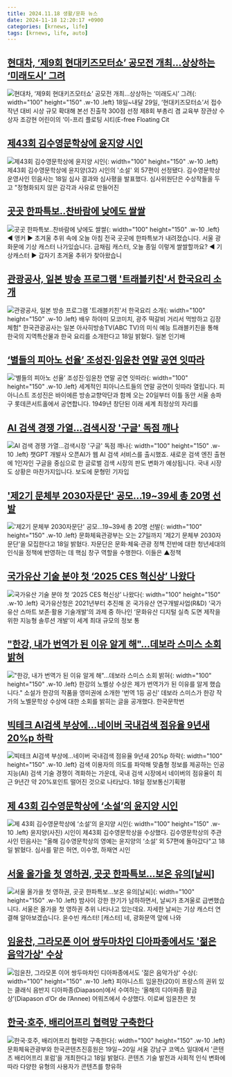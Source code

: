 ```yaml
---
title: 2024.11.18 생활/문화 뉴스
date: 2024-11-18 12:20:17 +0900
categories: [krnews, life]
tags: [krnews, life, auto]
---
```

## [현대차, ‘제9회 현대키즈모터쇼’ 공모전 개최…상상하는 ‘미래도시’ 그려](https://n.news.naver.com/mnews/article/016/0002389437)

![현대차, ‘제9회 현대키즈모터쇼’ 공모전 개최…상상하는 ‘미래도시’ 그려](https://mimgnews.pstatic.net/image/origin/016/2024/11/18/2389437.jpg?type=nf220_150){: width="100" height="150" .w-10 .left}
18일~내달 29일, ‘현대키즈모터쇼’서 접수 작년 대비 시상 규모 확대해 본선 진출작 300점 선정 제8회 부총리 겸 교육부 장관상 수상자 조강현 어린이의 ‘이-프리 플로팅 시티(E-free Floating Cit

## [제43회 김수영문학상에 윤지양 시인](https://n.news.naver.com/mnews/article/001/0015052249)

![제43회 김수영문학상에 윤지양 시인](https://mimgnews.pstatic.net/image/origin/001/2024/11/18/15052249.jpg?type=nf220_150){: width="100" height="150" .w-10 .left}
제43회 김수영문학상에 윤지양(32) 시인의 '소설' 외 57편이 선정됐다. 김수영문학상 운영사인 민음사는 18일 심사 결과와 심사평을 발표했다. 심사위원단은 수상작들을 두고 "정형화되지 않은 감각과 사유로 만들어진

## [곳곳 한파특보‥찬바람에 낮에도 쌀쌀](https://n.news.naver.com/mnews/article/214/0001387147)

![곳곳 한파특보‥찬바람에 낮에도 쌀쌀](https://mimgnews.pstatic.net/image/origin/214/2024/11/18/1387147.jpg?type=nf220_150){: width="100" height="150" .w-10 .left}
◀ 앵커 ▶ 초겨울 추위 속에 오늘 아침 전국 곳곳에 한파특보가 내려졌습니다. 서울 광화문에 기상 캐스터 나가있습니다. 금채림 캐스터, 오늘 종일 이렇게 쌀쌀할까요? ◀ 기상캐스터 ▶ 갑자기 초겨울 추위가 찾아왔습니

## [관광공사, 일본 방송 프로그램 '트래블키친'서 한국요리 소개](https://n.news.naver.com/mnews/article/001/0015052118)

![관광공사, 일본 방송 프로그램 '트래블키친'서 한국요리 소개](https://mimgnews.pstatic.net/image/origin/001/2024/11/18/15052118.jpg?type=nf220_150){: width="100" height="150" .w-10 .left}
배우 하야미 모코미치, 광주 떡갈비 거리서 먹방하고 김장 체험" 한국관광공사는 일본 아사히방송TV(ABC TV)의 미식 예능 트래블키친을 통해 한국의 지역특산물과 한국 요리를 소개한다고 18일 밝혔다. 일본 인기배

## [‘별들의 피아노 선율’ 조성진·임윤찬 연말 공연 잇따라](https://n.news.naver.com/mnews/article/056/0011839961)

![‘별들의 피아노 선율’ 조성진·임윤찬 연말 공연 잇따라](https://mimgnews.pstatic.net/image/origin/056/2024/11/18/11839961.jpg?type=nf220_150){: width="100" height="150" .w-10 .left}
세계적인 피아니스트들의 연말 공연이 잇따라 열립니다. 피아니스트 조성진은 바이에른 방송교향악단과 함께 오는 20일부터 이틀 동안 서울 송파구 롯데콘서트홀에서 공연합니다. 1949년 창단된 이래 세계 최정상의 자리를

## [AI 검색 경쟁 가열…검색시장 '구글' 독점 깨나](https://n.news.naver.com/mnews/article/422/0000692961)

![AI 검색 경쟁 가열…검색시장 '구글' 독점 깨나](https://mimgnews.pstatic.net/image/origin/422/2024/11/17/692961.jpg?type=nf220_150){: width="100" height="150" .w-10 .left}
챗GPT 개발사 오픈AI가 웹 AI 검색 서비스를 출시했죠. 새로운 검색 엔진 출현에 1인자인 구글을 중심으로 한 글로벌 검색 시장의 판도 변화가 예상됩니다. 국내 시장도 상황은 마찬가지입니다. 보도에 문형민 기자입

## ['제2기 문체부 2030자문단' 공모…19~39세 총 20명 선발](https://n.news.naver.com/mnews/article/003/0012909063)

!['제2기 문체부 2030자문단' 공모…19~39세 총 20명 선발](https://mimgnews.pstatic.net/image/origin/003/2024/11/18/12909063.jpg?type=nf220_150){: width="100" height="150" .w-10 .left}
문화체육관광부는 오는 27일까지 '제2기 문체부 2030자문단'을 모집한다고 18일 밝혔다. 자문단은 문화·체육·관광 정책 전반에 대한 청년세대의 인식을 정책에 반영하는 데 핵심 창구 역할을 수행한다. 이들은 ▲정책

## [국가유산 기술 분야 첫 ‘2025 CES 혁신상’ 나왔다](https://n.news.naver.com/mnews/article/011/0004416510)

![국가유산 기술 분야 첫 ‘2025 CES 혁신상’ 나왔다](https://mimgnews.pstatic.net/image/origin/011/2024/11/18/4416510.jpg?type=nf220_150){: width="100" height="150" .w-10 .left}
국가유산청은 2021년부터 추진해 온 국가유산 연구개발사업(R&D) ‘국가유산 스마트 보존·활용 기술개발’의 과제 중 하나인 ‘문화유산 디지털 실측 도면 제작을 위한 지능형 솔루션 개발’이 세계 최대 규모의 정보 통

## ["한강, 내가 번역가 된 이유 알게 해"…데보라 스미스 소회 밝혀](https://n.news.naver.com/mnews/article/421/0007913290)

!["한강, 내가 번역가 된 이유 알게 해"…데보라 스미스 소회 밝혀](https://mimgnews.pstatic.net/image/origin/421/2024/11/18/7913290.jpg?type=nf220_150){: width="100" height="150" .w-10 .left}
한강의 노벨상 수상은 제가 번역가가 된 이유를 알게 했습니다." 소설가 한강의 작품을 영미권에 소개한 '번역 1등 공신' 데보라 스미스가 한강 작가의 노벨문학상 수상에 대한 소회를 밝히는 글을 공개했다. 한국문학번

## [빅테크 AI검색 부상에…네이버 국내검색 점유율 9년새 20%p 하락](https://n.news.naver.com/mnews/article/001/0015052624)

![빅테크 AI검색 부상에…네이버 국내검색 점유율 9년새 20%p 하락](https://mimgnews.pstatic.net/image/origin/001/2024/11/18/15052624.jpg?type=nf220_150){: width="100" height="150" .w-10 .left}
검색 이용자의 의도를 파악해 맞춤형 정보를 제공하는 인공지능(AI) 검색 기술 경쟁이 격화하는 가운데, 국내 검색 시장에서 네이버의 점유율이 최근 9년간 약 20%포인트 떨어진 것으로 나타났다. 18일 정보통신기획평

## [제 43회 김수영문학상에 ‘소설’의 윤지양 시인](https://n.news.naver.com/mnews/article/021/0002672373)

![제 43회 김수영문학상에 ‘소설’의 윤지양 시인](https://mimgnews.pstatic.net/image/origin/021/2024/11/18/2672373.jpg?type=nf220_150){: width="100" height="150" .w-10 .left}
윤지양(사진) 시인이 제43회 김수영문학상을 수상했다. 김수영문학상의 주관사인 민음사는 "올해 김수영문학상의 영예는 윤지양의 ‘소설’ 외 57편에 돌아갔다"고 18일 밝혔다. 심사를 맡은 허연, 이수명, 하재연 시인

## [서울 올가을 첫 영하권, 곳곳 한파특보...보온 유의[날씨]](https://n.news.naver.com/mnews/article/052/0002115138)

![서울 올가을 첫 영하권, 곳곳 한파특보...보온 유의[날씨]](https://mimgnews.pstatic.net/image/origin/052/2024/11/18/2115138.jpg?type=nf220_150){: width="100" height="150" .w-10 .left}
밤사이 강한 한기가 남하하면서, 날씨가 초겨울로 급변했습니다. 서울은 올가을 첫 영하권 추위 나타나고 있는데요. 자세한 날씨는 기상 캐스터 연결해 알아보겠습니다. 윤수빈 캐스터! [캐스터] 네, 광화문역 앞에 나와

## [임윤찬, 그라모폰 이어 쌍두마차인 디아파종에서도 '젊은 음악가상' 수상](https://n.news.naver.com/mnews/article/011/0004416586)

![임윤찬, 그라모폰 이어 쌍두마차인 디아파종에서도 '젊은 음악가상' 수상](https://mimgnews.pstatic.net/image/origin/011/2024/11/18/4416586.jpg?type=nf220_150){: width="100" height="150" .w-10 .left}
피아니스트 임윤찬(20)이 프랑스의 권위 있는 클래식 음반지 디아파종(Diapason)에서 수여하는 ‘올해의 디아파종 황금상’(Diapason d’Or de l’Annee) 어워즈에서 수상했다. 이로써 임윤찬은 첫

## [한국·호주, 배리어프리 협력망 구축한다](https://n.news.naver.com/mnews/article/277/0005501923)

![한국·호주, 배리어프리 협력망 구축한다](https://mimgnews.pstatic.net/image/origin/277/2024/11/18/5501923.jpg?type=nf220_150){: width="100" height="150" .w-10 .left}
문화체육관광부와 한국콘텐츠진흥원은 19일∼20일 서울 강남구 코엑스 일대에서 '콘텐츠 배리어프리 포럼'을 개최한다고 18일 밝혔다. 콘텐츠 기술 발전과 사회적 인식 변화에 따라 다양한 유형의 사용자가 콘텐츠를 향유하

